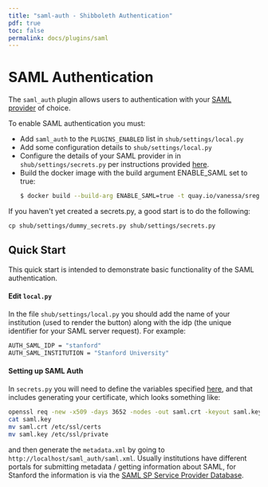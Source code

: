 ```yaml
---
title: "saml-auth - Shibboleth Authentication"
pdf: true
toc: false
permalink: docs/plugins/saml
---
```


# SAML Authentication

The `saml_auth` plugin allows users to authentication with your [SAML provider](https://en.wikipedia.org/wiki/Security_Assertion_Markup_Language) of choice.

To enable SAML authentication you must:

  * Add `saml_auth` to the `PLUGINS_ENABLED` list in `shub/settings/local.py`
  * Add some configuration details to `shub/settings/local.py`
  * Configure the details of your SAML provider in in `shub/settings/secrets.py` per instructions provided [here](http://python-social-auth.readthedocs.io/en/latest/backends/saml.html).
  * Build the docker image with the build argument ENABLE_SAML set to true:
    ```bash
    $ docker build --build-arg ENABLE_SAML=true -t quay.io/vanessa/sregistry .
    ```


If you haven't yet created a secrets.py, a good start is to do the following:

```
cp shub/settings/dummy_secrets.py shub/settings/secrets.py
```


## Quick Start
This quick start is intended to demonstrate basic functionality of the SAML authentication. 


#### Edit `local.py`

In the file `shub/settings/local.py` you should add the name of your institution (used to render the button)
along with the idp (the unique identifier for your SAML server request). For example:

```bash
AUTH_SAML_IDP = "stanford"
AUTH_SAML_INSTITUTION = "Stanford University"
```

#### Setting up SAML Auth

In `secrets.py` you will need to define the variables specified [here](http://python-social-auth.readthedocs.io/en/latest/backends/saml.html), and that includes generating your certificate, which looks something like:

```bash
openssl req -new -x509 -days 3652 -nodes -out saml.crt -keyout saml.key
cat saml.key
mv saml.crt /etc/ssl/certs
mv saml.key /etc/ssl/private
```

and then generate the `metadata.xml` by going to `http://localhost/saml_auth/saml.xml`. Usually institutions have different portals for submitting metadata / getting information about SAML, for Stanford the information is via the [SAML SP Service Provider Database](https://spdb.stanford.edu/).

